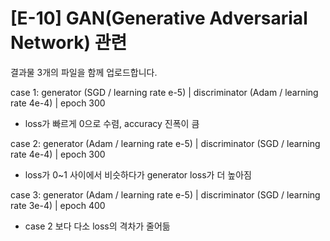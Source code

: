 # [E-10] GAN(Generative Adversarial Network) 관련

결과물 3개의 파일을 함께 업로드합니다.

case 1: generator (SGD / learning rate e-5) | discriminator (Adam / learning rate 4e-4) | epoch 300
* loss가 빠르게 0으로 수렴, accuracy 진폭이 큼

case 2: generator (Adam / learning rate e-5) | discriminator (SGD / learning rate 4e-4) | epoch 300
* loss가 0~1 사이에서 비슷하다가 generator loss가 더 높아짐
 
case 3: generator (Adam / learning rate e-5) | discriminator (SGD / learning rate 3e-4) | epoch 400
* case 2 보다 다소 loss의 격차가 줄어듦
